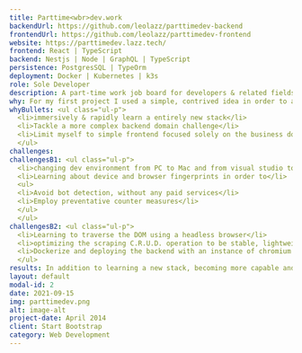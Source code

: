```yaml
---
title: Parttime<wbr>dev.work
backendUrl: https://github.com/leolazz/parttimedev-backend
frontendUrl: https://github.com/leolazz/parttimedev-frontend
website: https://parttimedev.lazz.tech/
frontend: React | TypeScript
backend: Nestjs | Node | GraphQL | TypeScript
persistence: PostgresSQL | TypeOrm
deployment: Docker | Kubernetes | k3s
role: Sole Developer
description: A part-time work job board for developers & related fields
why: For my first project I used a simple, contrived idea in order to allow me to focus on the actual development process and patterns. Nonetheless, to much time was spent on the front-end design. I was left wanting a more complex backend domain challenge, and  aimed to limit myself to a simple front-end design.
whyBullets: <ul class="ul-p">
  <li>immersively & rapidly learn a entirely new stack</li>
  <li>Tackle a more complex backend domain challenge</li>
  <li>Limit myself to simple frontend focused solely on the business domain</li>
  </ul>
challenges:
challengesB1: <ul class="ul-p">
  <li>changing dev environment from PC to Mac and from visual studio to VS code</li>
  <li>Learning about device and browser fingerprints in order to</li>
  <ul>
  <li>Avoid bot detection, without any paid services</li>
  <li>Employ preventative counter measures</li>
  </ul>
  </ul>
challengesB2: <ul class="ul-p">
  <li>Learning to traverse the DOM using a headless browser</li>
  <li>optimizing the scraping C.R.U.D. operation to be stable, lightweight, and fast in a deployment on a limited resource environment </li>
  <li>Dockerize and deploying the backend with an instance of chromium into a kubernetes cluster</li>
  </ul>
results: In addition to learning a new stack, becoming more capable and comfortable in it than my original I improved my mental model of the DOM in order to traverse it in a headless environment and greatly improved my skill level in Dev-Ops technologies like <strong>Docker</strong> and <strong>Kubernetes</strong>.
layout: default
modal-id: 2
date: 2021-09-15
img: parttimedev.png
alt: image-alt
project-date: April 2014
client: Start Bootstrap
category: Web Development
---
```

